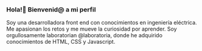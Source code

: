 ### Hola!👋 Bienvenid@ a mi perfil

Soy una desarrolladora front end con conocimientos en ingeniería eléctrica. Me apasionan los retos y me mueve la curiosidad por aprender. Soy orgullosamente laboratorian  @laboratoria, donde he adquirido conocimientos de HTML, CSS y Javascript.


<!--
**Alissonred/Alissonred** is a ✨ _special_ ✨ repository because its `README.md` (this file) appears on your GitHub profile.

Here are some ideas to get you started:

- 🔭 I’m currently working on ...
- 🌱 I’m currently learning ...
- 👯 I’m looking to collaborate on ...
- 🤔 I’m looking for help with ...
- 💬 Ask me about ...
- 📫 How to reach me: ...
- 😄 Pronouns: ...
- ⚡ Fun fact: ...
-->
